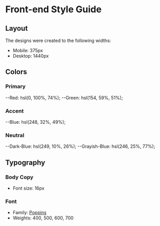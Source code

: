 # Front-end Style Guide

## Layout

The designs were created to the following widths:

- Mobile: 375px
- Desktop: 1440px

## Colors

### Primary

--Red: hsl(0, 100%, 74%);
--Green: hsl(154, 59%, 51%);

### Accent

--Blue: hsl(248, 32%, 49%);

### Neutral

--Dark-Blue: hsl(249, 10%, 26%);
--Grayish-Blue: hsl(246, 25%, 77%);

## Typography

### Body Copy

- Font size: 16px

### Font

- Family: [Poppins](https://fonts.google.com/specimen/Poppins)
- Weights: 400, 500, 600, 700
